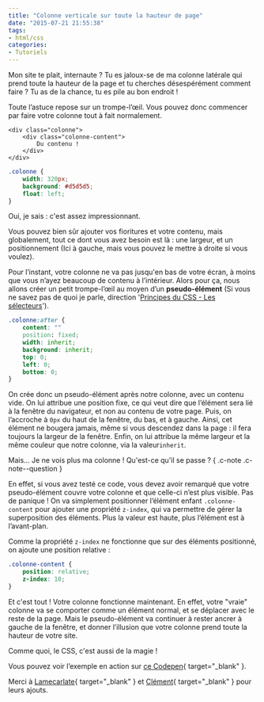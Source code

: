 ```yaml
---
title: "Colonne verticale sur toute la hauteur de page"
date: "2015-07-21 21:55:38"
tags:
- html/css
categories:
- Tutoriels
---
```


Mon site te plait, internaute ? Tu es jaloux-se de ma colonne latérale qui prend toute la hauteur de la page et tu cherches désespérément comment faire ? Tu as de la chance, tu es pile au bon endroit !


Toute l’astuce repose sur un trompe-l’œil. Vous pouvez donc commencer par faire votre colonne tout à fait normalement.

```markup
<div class="colonne">
	<div class="colonne-content">
		Du contenu !
	</div>
</div>
```

```css
.colonne {
	width: 320px;
	background: #d5d5d5;
	float: left;
}
```

Oui, je sais : c'est assez impressionnant.

Vous pouvez bien sûr ajouter vos fioritures et votre contenu, mais globalement, tout ce dont vous avez besoin est là : une largeur, et un positionnement (Ici à gauche, mais vous pouvez le mettre à droite si vous voulez).

Pour l’instant, votre colonne ne va pas jusqu'en bas de votre écran, à moins que vous n’ayez beaucoup de contenu à l’intérieur. Alors pour ça, nous allons créer un petit trompe-l’œil au moyen d’un **pseudo-élément** (Si vous ne savez pas de quoi je parle, direction '[Principes du CSS - Les sélecteurs](http://www.emmanuelbeziat.com/blog/principes-du-css-les-selecteurs-partie1-css2/)').

```css
.colonne:after {
	content: ""
	position: fixed;
	width: inherit;
	background: inherit;
	top: 0;
	left: 0;
	bottom: 0;
}
```

On crée donc un pseudo-élément après notre colonne, avec un contenu vide. On lui attribue une position fixe, ce qui veut dire que l’élément sera lié à la fenêtre du navigateur, et non au contenu de votre page. Puis, on l’accroche à `0px` du haut de la fenêtre, du bas, et à gauche. Ainsi, cet élément ne bougera jamais, même si vous descendez dans la page : il fera toujours la largeur de la fenêtre. Enfin, on lui attribue la même largeur et la même couleur que notre colonne, via la valeur`inherit`.

Mais… Je ne vois plus ma colonne ! Qu'est-ce qu'il se passe ? { .c-note .c-note--question }

En effet, si vous avez testé ce code, vous devez avoir remarqué que votre pseudo-élément couvre votre colonne et que celle-ci n’est plus visible. Pas de panique ! On va simplement positionner l’élément enfant `.colonne-content` pour ajouter une propriété `z-index`, qui va permettre de gérer la superposition des éléments. Plus la valeur est haute, plus l’élément est à l’avant-plan.

Comme la propriété `z-index` ne fonctionne que sur des éléments positionné, on ajoute une position relative :

```css
.colonne-content {
	position: relative;
	z-index: 10;
}
```

Et c'est tout ! Votre colonne fonctionne maintenant. En effet, votre "vraie" colonne va se comporter comme un élément normal, et se déplacer avec le reste de la page. Mais le pseudo-élément va continuer à rester ancrer à gauche de la fenêtre, et donner l’illusion que votre colonne prend toute la hauteur de votre site.

Comme quoi, le CSS, c'est aussi de la magie !

Vous pouvez voir l’exemple en action sur [ce Codepen](http://codepen.io/EmmanuelB/pen/zGMxEN){ target="_blank" }.

Merci à [Lamecarlate](http://lamecarlate.net/){ target="_blank" } et [Clément](http://clement-galidie.fr/){ target="_blank" } pour leurs ajouts.
